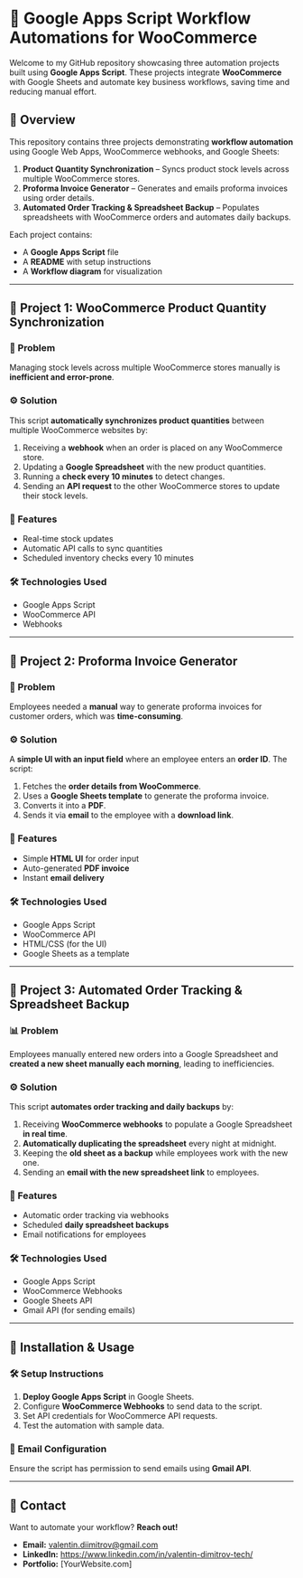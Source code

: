 # 🚀 Google Apps Script Workflow Automations for WooCommerce

Welcome to my GitHub repository showcasing three automation projects built using **Google Apps Script**. These projects integrate **WooCommerce** with Google Sheets and automate key business workflows, saving time and reducing manual effort.

## 📌 Overview
This repository contains three projects demonstrating **workflow automation** using Google Web Apps, WooCommerce webhooks, and Google Sheets:

1. **Product Quantity Synchronization** – Syncs product stock levels across multiple WooCommerce stores.
2. **Proforma Invoice Generator** – Generates and emails proforma invoices using order details.
3. **Automated Order Tracking & Spreadsheet Backup** – Populates spreadsheets with WooCommerce orders and automates daily backups.

Each project contains:
- A **Google Apps Script** file
- A **README** with setup instructions
- A **Workflow diagram** for visualization

---

## 🔹 Project 1: WooCommerce Product Quantity Synchronization

### 🛒 Problem
Managing stock levels across multiple WooCommerce stores manually is **inefficient and error-prone**.

### ⚙️ Solution
This script **automatically synchronizes product quantities** between multiple WooCommerce websites by:
1. Receiving a **webhook** when an order is placed on any WooCommerce store.
2. Updating a **Google Spreadsheet** with the new product quantities.
3. Running a **check every 10 minutes** to detect changes.
4. Sending an **API request** to the other WooCommerce stores to update their stock levels.

### 📌 Features
- Real-time stock updates
- Automatic API calls to sync quantities
- Scheduled inventory checks every 10 minutes

### 🛠️ Technologies Used
- Google Apps Script
- WooCommerce API
- Webhooks

---

## 🔹 Project 2: Proforma Invoice Generator

### 📝 Problem
Employees needed a **manual** way to generate proforma invoices for customer orders, which was **time-consuming**.

### ⚙️ Solution
A **simple UI with an input field** where an employee enters an **order ID**. The script:
1. Fetches the **order details from WooCommerce**.
2. Uses a **Google Sheets template** to generate the proforma invoice.
3. Converts it into a **PDF**.
4. Sends it via **email** to the employee with a **download link**.

### 📌 Features
- Simple **HTML UI** for order input
- Auto-generated **PDF invoice**
- Instant **email delivery**

### 🛠️ Technologies Used
- Google Apps Script
- WooCommerce API
- HTML/CSS (for the UI)
- Google Sheets as a template

---

## 🔹 Project 3: Automated Order Tracking & Spreadsheet Backup

### 📊 Problem
Employees manually entered new orders into a Google Spreadsheet and **created a new sheet manually each morning**, leading to inefficiencies.

### ⚙️ Solution
This script **automates order tracking and daily backups** by:
1. Receiving **WooCommerce webhooks** to populate a Google Spreadsheet **in real time**.
2. **Automatically duplicating the spreadsheet** every night at midnight.
3. Keeping the **old sheet as a backup** while employees work with the new one.
4. Sending an **email with the new spreadsheet link** to employees.

### 📌 Features
- Automatic order tracking via webhooks
- Scheduled **daily spreadsheet backups**
- Email notifications for employees

### 🛠️ Technologies Used
- Google Apps Script
- WooCommerce Webhooks
- Google Sheets API
- Gmail API (for sending emails)

---

## 📜 Installation & Usage

### 🛠️ Setup Instructions
1. **Deploy Google Apps Script** in Google Sheets.
2. Configure **WooCommerce Webhooks** to send data to the script.
3. Set API credentials for WooCommerce API requests.
4. Test the automation with sample data.

### 📩 Email Configuration
Ensure the script has permission to send emails using **Gmail API**.

---

## 📧 Contact
Want to automate your workflow? **Reach out!**
- **Email:** valentin.diimitrov@gmail.com
- **LinkedIn:** https://www.linkedin.com/in/valentin-dimitrov-tech/
- **Portfolio:** [YourWebsite.com]

